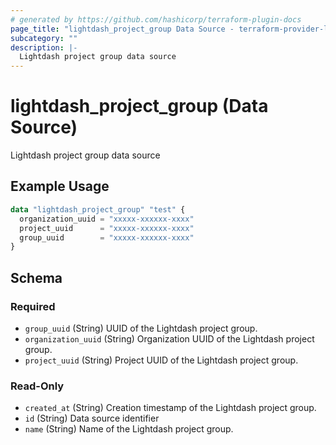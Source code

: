 ```yaml
---
# generated by https://github.com/hashicorp/terraform-plugin-docs
page_title: "lightdash_project_group Data Source - terraform-provider-lightdash"
subcategory: ""
description: |-
  Lightdash project group data source
---
```


# lightdash_project_group (Data Source)

Lightdash project group data source

## Example Usage

```terraform
data "lightdash_project_group" "test" {
  organization_uuid = "xxxxx-xxxxxx-xxxx"
  project_uuid      = "xxxxx-xxxxxx-xxxx"
  group_uuid        = "xxxxx-xxxxxx-xxxx"
}
```

<!-- schema generated by tfplugindocs -->
## Schema

### Required

- `group_uuid` (String) UUID of the Lightdash project group.
- `organization_uuid` (String) Organization UUID of the Lightdash project group.
- `project_uuid` (String) Project UUID of the Lightdash project group.

### Read-Only

- `created_at` (String) Creation timestamp of the Lightdash project group.
- `id` (String) Data source identifier
- `name` (String) Name of the Lightdash project group.
